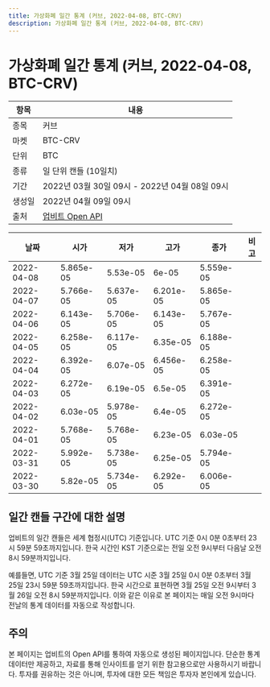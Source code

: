 ```yaml
---
title: 가상화폐 일간 통계 (커브, 2022-04-08, BTC-CRV)
description: 가상화폐 일간 통계 (커브, 2022-04-08, BTC-CRV)
---
```



가상화폐 일간 통계 (커브, 2022-04-08, BTC-CRV)
===

|항목|내용|
|--|--|
|종목|커브|
|마켓|BTC-CRV|
|단위|BTC|
|종류|일 단위 캔들 (10일치)|
|기간|2022년 03월 30일 09시 - 2022년 04월 08일 09시|
|생성일|2022년 04월 09일 09시|
|출처|[업비트 Open API](https://docs.upbit.com)|


|날짜|시가|저가|고가|종가|비고|
|--|--|--|--|--|--|
|2022-04-08|5.865e-05|5.53e-05|6e-05|5.559e-05|    |
|2022-04-07|5.766e-05|5.637e-05|6.201e-05|5.865e-05|    |
|2022-04-06|6.143e-05|5.706e-05|6.143e-05|5.767e-05|    |
|2022-04-05|6.258e-05|6.117e-05|6.35e-05|6.188e-05|    |
|2022-04-04|6.392e-05|6.07e-05|6.456e-05|6.258e-05|    |
|2022-04-03|6.272e-05|6.19e-05|6.5e-05|6.391e-05|    |
|2022-04-02|6.03e-05|5.978e-05|6.4e-05|6.272e-05|    |
|2022-04-01|5.768e-05|5.768e-05|6.23e-05|6.03e-05|    |
|2022-03-31|5.992e-05|5.738e-05|6.25e-05|5.794e-05|    |
|2022-03-30|5.82e-05|5.734e-05|6.292e-05|6.006e-05|    |


일간 캔들 구간에 대한 설명
---


업비트의 일간 캔들은 세계 협정시(UTC) 기준입니다. 
UTC 기준 0시 0분 0초부터 23시 59분 59초까지입니다. 
한국 시간인 KST 기준으로는 전일 오전 9시부터 다음날 오전 8시 59분까지입니다. 


예를들면, UTC 기준 3월 25일 데이터는 UTC 시준 3월 25일 0시 0분 0초부터 3월 25일 23시 59분 59초까지입니다. 
한국 시간으로 표현하면 3월 25일 오전 9시부터 3월 26일 오전 8시 59분까지입니다. 
이와 같은 이유로 본 페이지는 매일 오전 9시마다 전날의 통계 데이터를 자동으로 작성합니다. 


주의
---


본 페이지는 업비트의 Open API를 통하여 자동으로 생성된 페이지입니다. 
단순한 통계 데이터만 제공하고, 자료를 통해 인사이트를 얻기 위한 참고용으로만 사용하시기 바랍니다. 
투자를 권유하는 것은 아니며, 투자에 대한 모든 책임은 투자자 본인에게 있습니다. 
